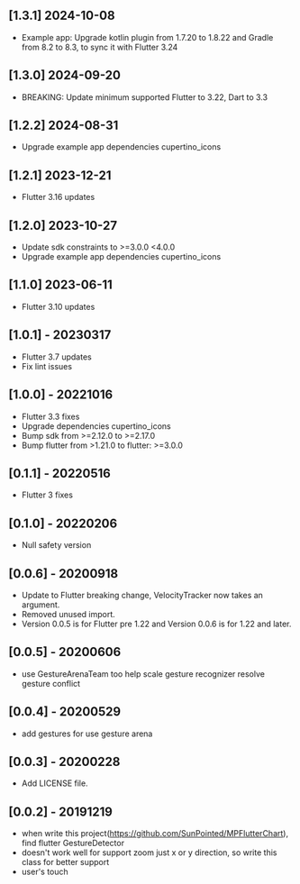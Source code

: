 ## [1.3.1] 2024-10-08
* Example app: Upgrade kotlin plugin from 1.7.20 to 1.8.22 and Gradle from 8.2 to 8.3, to sync it with Flutter 3.24
## [1.3.0] 2024-09-20
* BREAKING: Update minimum supported Flutter to 3.22, Dart to 3.3
## [1.2.2] 2024-08-31
* Upgrade example app dependencies cupertino_icons
## [1.2.1] 2023-12-21
* Flutter 3.16 updates
## [1.2.0] 2023-10-27
* Update sdk constraints to >=3.0.0 <4.0.0
* Upgrade example app dependencies cupertino_icons
## [1.1.0] 2023-06-11
* Flutter 3.10 updates
## [1.0.1] - 20230317
* Flutter 3.7 updates
* Fix lint issues
## [1.0.0] - 20221016
* Flutter 3.3 fixes
* Upgrade dependencies cupertino_icons
* Bump sdk from >=2.12.0 to >=2.17.0
* Bump flutter from >1.21.0 to flutter: >=3.0.0
## [0.1.1] - 20220516
* Flutter 3 fixes
## [0.1.0] - 20220206
* Null safety version
## [0.0.6] - 20200918
* Update to Flutter breaking change, VelocityTracker now takes an argument.
* Removed unused import.
* Version 0.0.5 is for Flutter pre 1.22 and Version 0.0.6 is for 1.22 and later.
## [0.0.5] - 20200606
* use GestureArenaTeam too help scale gesture recognizer resolve gesture conflict
## [0.0.4] - 20200529
* add gestures for use gesture arena
## [0.0.3] - 20200228
* Add LICENSE file.
## [0.0.2] - 20191219
* when write this project(https://github.com/SunPointed/MPFlutterChart), find flutter GestureDetector
* doesn't work well for support zoom just x or y direction, so write this class for better support
* user's touch